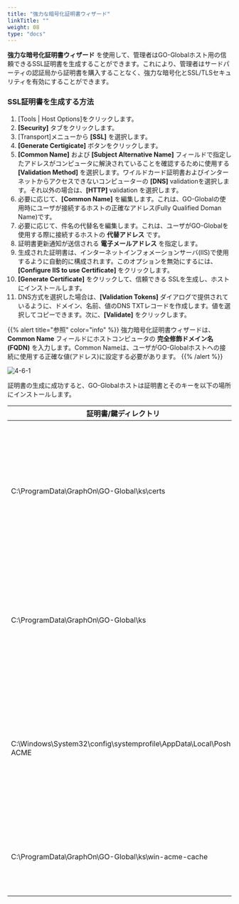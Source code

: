 ```yaml
---
title: "強力な暗号化証明書ウィザード"
linkTitle: ""
weight: 08
type: "docs"
---
```


**強力な暗号化証明書ウィザード** を使用して、管理者はGO-Globalホスト用の信頼できるSSL証明書を生成することができます。これにより、管理者はサードパーティの認証局から証明書を購入することなく、強力な暗号化とSSL/TLSセキュリティを有効にすることができます。

### SSL証明書を生成する方法

1. [Tools | Host Options]をクリックします。
2. **[Security]** タブをクリックします。
3. [Transport]メニューから **[SSL]** を選択します。
4. **[Generate Certigicate]** ボタンをクリックします。
5. **[Common Name]** および **[Subject Alternative Name]** フィールドで指定したアドレスがコンピュータに解決されていることを確認するために使用する **[Validation Method]** を選択します。ワイルドカード証明書およびインターネットからアクセスできないコンピューターの **[DNS]** validationを選択します。それ以外の場合は、**[HTTP]** validation を選択します。
6. 必要に応じて、**[Common Name]** を編集します。これは、GO-Globalの使用時にユーザが接続するホストの正確なアドレス(Fully Qualified Doman Name)です。
7. 必要に応じて、件名の代替名を編集します。これは、ユーザがGO-Globalを使用する際に接続するホストの **代替アドレス** です。
8. 証明書更新通知が送信される **電子メールアドレス** を指定します。
9. 生成された証明書は、インターネットインフォメーションサーバ(IIS)で使用するように自動的に構成されます。このオプションを無効にするには、**[Configure IIS to use Certificate]** をクリックします。
10. **[Generate Certificate]** をクリックして、信頼できる SSLを生成し、ホストにインストールします。
11. DNS方式を選択した場合は、**[Validation Tokens]** ダイアログで提供されているように、ドメイン、名前、値のDNS TXTレコードを作成します。値を選択してコピーできます。次に、**[Validate]** をクリックします。

{{% alert title="参照" color="info" %}}
強力暗号化証明書ウィザードは、**Common Name** フィールドにホストコンピュータの **完全修飾ドメイン名(FQDN)** を入力します。Common Nameは、ユーザがGO-Globalホストへの接続に使用する正確な値(アドレス)に設定する必要があります。
{{% /alert %}}

![4-6-1](/img/4-6-1.png) 

証明書の生成に成功すると、GO-Globalホストは証明書とそのキーを以下の場所にインストールします。

| 証明書/鍵ディレクトリ                                            | 説明                                                                                                                                                |
|------------------------------------------------------------------|-----------------------------------------------------------------------------------------------------------------------------------------------------|
| C:\ProgramData\GraphOn\GO-Global\ks\certs                        | win-acme または Posh-ACME のいずれかで正常に生成された後、証明書/キーがコピーされる場所になります。これらはそのままにして、元の命名規則に従います。 |
| C:\ProgramData\GraphOn\GO-Global\ks                              | 証明書/キーがコピーされ、名前が変更された場所で、GO-Globalが利用できるようになります。(gg_cert.key および gg_cert.pem)                             |
| C:\Windows\System32\config\systemprofile\AppData\Local\Posh-ACME | Posh-ACMEがキャッシュされた証明書/キー、および以前のリクエストに関するその他のメタデータを保存している場所 (例: 注文データやアカウントデータ)。    |
| C:\ProgramData\GraphOn\GO-Global\ks\win-acme-cache               | ここでは、win-acmeがキャッシュされた証明書/キーを保持するように設定しています。                                                                     |



